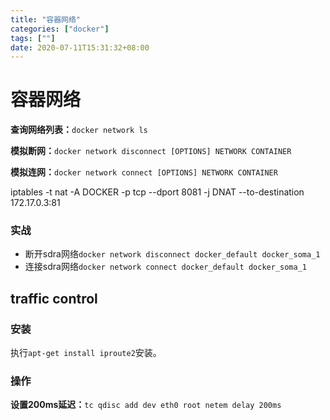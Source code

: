 ```yaml
---
title: "容器网络"
categories: ["docker"]
tags: [""]
date: 2020-07-11T15:31:32+08:00
---
```


# 容器网络

**查询网络列表：**`docker network ls`

**模拟断网：**`docker network disconnect [OPTIONS] NETWORK CONTAINER`

**模拟连网：**`docker network connect [OPTIONS] NETWORK CONTAINER`

iptables -t nat -A  DOCKER -p tcp --dport 8081 -j DNAT --to-destination 172.17.0.3:81

### 实战

- 断开sdra网络`docker network disconnect docker_default docker_soma_1`
- 连接sdra网络`docker network connect docker_default docker_soma_1`

## traffic control

### 安装

执行`apt-get install iproute2`安装。

### 操作

**设置200ms延迟：**`tc qdisc add dev eth0 root netem delay 200ms`
